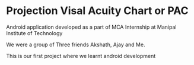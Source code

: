# Projection Visal Acuity Chart or PAC

Android application developed as a part of MCA Internship at Manipal Institute of Technology

We were a group of Three friends Akshath, Ajay and Me. 

This is our first project where we learnt android development